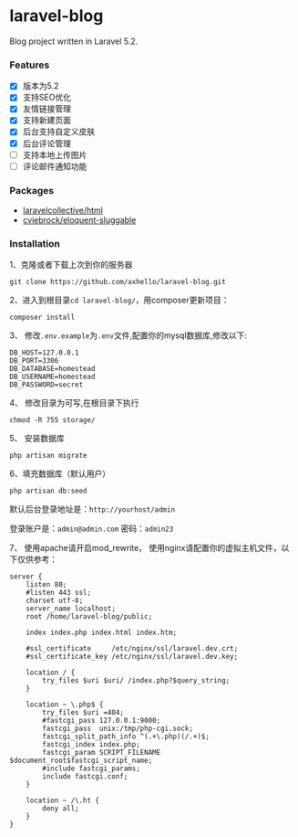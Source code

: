 # laravel-blog

Blog project written in Laravel 5.2.

### Features

- [x] 版本为5.2
- [x] 支持SEO优化
- [x] 友情链接管理
- [x] 支持新建页面
- [x] 后台支持自定义皮肤
- [x] 后台评论管理
- [ ] 支持本地上传图片
- [ ] 评论邮件通知功能

### Packages

* [laravelcollective/html](https://github.com/LaravelCollective/html)
* [cviebrock/eloquent-sluggable](https://github.com/cviebrock/eloquent-sluggable/)


### Installation

1、克隆或者下载上次到你的服务器

```
git clone https://github.com/axhello/laravel-blog.git
```

2、进入到根目录`cd laravel-blog/`，用composer更新项目：

```
composer install
```

3、 修改`.env.example`为`.env`文件,配置你的mysql数据库,修改以下:

```
DB_HOST=127.0.0.1
DB_PORT=3306
DB_DATABASE=homestead
DB_USERNAME=homestead
DB_PASSWORD=secret
```

4、 修改目录为可写,在根目录下执行

```
chmod -R 755 storage/
```

5、 安装数据库

```
php artisan migrate
```
6、填充数据库（默认用户）

```
php artisan db:seed
```
默认后台登录地址是：`http://yourhost/admin` 

登录账户是：`admin@admin.com` 密码：`admin23`

7、 使用apache请开启mod_rewrite， 使用nginx请配置你的虚拟主机文件，以下仅供参考：

```
server {
    listen 80;
    #listen 443 ssl;
    charset utf-8;
    server_name localhost;
    root /home/laravel-blog/public;

    index index.php index.html index.htm;
    
    #ssl_certificate     /etc/nginx/ssl/laravel.dev.crt;
    #ssl_certificate_key /etc/nginx/ssl/laravel.dev.key;

    location / {
        try_files $uri $uri/ /index.php?$query_string;
    }

    location ~ \.php$ {
        try_files $uri =404;
        #fastcgi_pass 127.0.0.1:9000;
        fastcgi_pass  unix:/tmp/php-cgi.sock;
        fastcgi_split_path_info ^(.+\.php)(/.+)$;
        fastcgi_index index.php;
        fastcgi_param SCRIPT_FILENAME $document_root$fastcgi_script_name;
        #include fastcgi_params;
        include fastcgi.conf;
    }

    location ~ /\.ht {
        deny all;
    }
}
```
